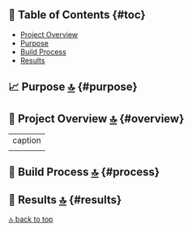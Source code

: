 ## :bookmark_tabs: Table of Contents {#toc}

- [Project Overview](#overview)
- [Purpose](#purpose)
- [Build Process](#process)
- [Results](#results)

## :chart_with_upwards_trend: Purpose [:top:](#toc) {#purpose}

## 🔎 Project Overview [:top:](#toc) {#overview}

| |
| --- |
| caption |
| ![]() |

## :triangular_ruler: Build Process [:top:](#toc) {#process}


## :partying_face: Results [:top:](#toc) {#results}



[:top: back to top](#)